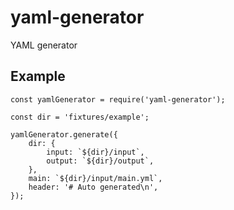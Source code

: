 # yaml-generator

YAML generator

## Example

```
const yamlGenerator = require('yaml-generator');

const dir = 'fixtures/example';

yamlGenerator.generate({
	dir: {
		input: `${dir}/input`,
		output: `${dir}/output`,
	},
	main: `${dir}/input/main.yml`,
	header: '# Auto generated\n',
});

```
